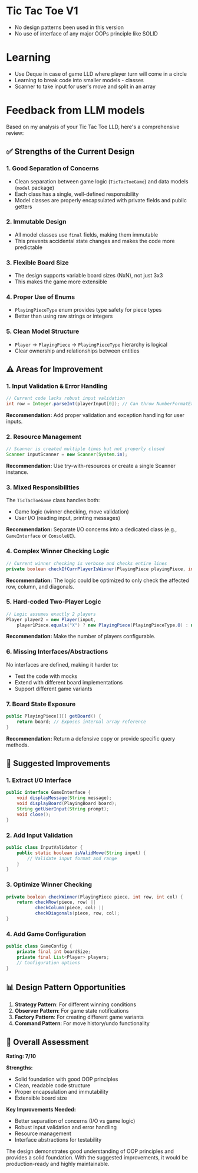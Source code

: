 # Tic Tac Toe V1

- No design patterns been used in this version
- No use of interface of any major OOPs principle like SOLID


# Learning

- Use Deque in case of game LLD where player turn will come in a circle
- Learning to break code into smaller models - classes
- Scanner to take input for user's move and split in an array

# Feedback from LLM models

Based on my analysis of your Tic Tac Toe LLD, here's a comprehensive review:

## ✅ **Strengths of the Current Design**

### 1. **Good Separation of Concerns**
- Clean separation between game logic (`TicTacToeGame`) and data models (`model` package)
- Each class has a single, well-defined responsibility
- Model classes are properly encapsulated with private fields and public getters

### 2. **Immutable Design**
- All model classes use `final` fields, making them immutable
- This prevents accidental state changes and makes the code more predictable

### 3. **Flexible Board Size**
- The design supports variable board sizes (NxN), not just 3x3
- This makes the game more extensible

### 4. **Proper Use of Enums**
- `PlayingPieceType` enum provides type safety for piece types
- Better than using raw strings or integers

### 5. **Clean Model Structure**
- `Player` → `PlayingPiece` → `PlayingPieceType` hierarchy is logical
- Clear ownership and relationships between entities

## ⚠️ **Areas for Improvement**

### 1. **Input Validation & Error Handling**
```java
// Current code lacks robust input validation
int row = Integer.parseInt(playerInput[0]); // Can throw NumberFormatException
```

**Recommendation:** Add proper validation and exception handling for user inputs.

### 2. **Resource Management**
```java
// Scanner is created multiple times but not properly closed
Scanner inputScanner = new Scanner(System.in);
```

**Recommendation:** Use try-with-resources or create a single Scanner instance.

### 3. **Mixed Responsibilities**
The `TicTacToeGame` class handles both:
- Game logic (winner checking, move validation)
- User I/O (reading input, printing messages)

**Recommendation:** Separate I/O concerns into a dedicated class (e.g., `GameInterface` or `ConsoleUI`).

### 4. **Complex Winner Checking Logic**
```java
// Current winner checking is verbose and checks entire lines
private boolean checkIfCurrPlayerIsWinner(PlayingPiece playingPiece, int row, int col)
```

**Recommendation:** The logic could be optimized to only check the affected row, column, and diagonals.

### 5. **Hard-coded Two-Player Logic**
```java
// Logic assumes exactly 2 players
Player player2 = new Player(input,
    player1Piece.equals("X") ? new PlayingPiece(PlayingPieceType.O) : new PlayingPiece(PlayingPieceType.X));
```

**Recommendation:** Make the number of players configurable.

### 6. **Missing Interfaces/Abstractions**
No interfaces are defined, making it harder to:
- Test the code with mocks
- Extend with different board implementations
- Support different game variants

### 7. **Board State Exposure**
```java
public PlayingPiece[][] getBoard() {
    return board; // Exposes internal array reference
}
```

**Recommendation:** Return a defensive copy or provide specific query methods.

## 🔄 **Suggested Improvements**

### 1. **Extract I/O Interface**
```java
public interface GameInterface {
    void displayMessage(String message);
    void displayBoard(PlayingBoard board);
    String getUserInput(String prompt);
    void close();
}
```

### 2. **Add Input Validation**
```java
public class InputValidator {
    public static boolean isValidMove(String input) {
        // Validate input format and range
    }
}
```

### 3. **Optimize Winner Checking**
```java
private boolean checkWinner(PlayingPiece piece, int row, int col) {
    return checkRow(piece, row) || 
           checkColumn(piece, col) || 
           checkDiagonals(piece, row, col);
}
```

### 4. **Add Game Configuration**
```java
public class GameConfig {
    private final int boardSize;
    private final List<Player> players;
    // Configuration options
}
```

## 📊 **Design Pattern Opportunities**

1. **Strategy Pattern**: For different winning conditions
2. **Observer Pattern**: For game state notifications
3. **Factory Pattern**: For creating different game variants
4. **Command Pattern**: For move history/undo functionality

## 🎯 **Overall Assessment**

**Rating: 7/10**

**Strengths:**
- Solid foundation with good OOP principles
- Clean, readable code structure
- Proper encapsulation and immutability
- Extensible board size

**Key Improvements Needed:**
- Better separation of concerns (I/O vs game logic)
- Robust input validation and error handling
- Resource management
- Interface abstractions for testability

The design demonstrates good understanding of OOP principles and provides a solid foundation. With the suggested improvements, it would be production-ready and highly maintainable.